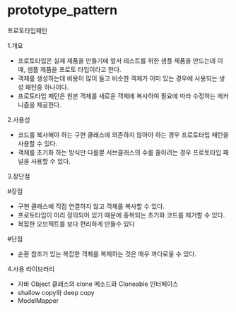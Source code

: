 # prototype_pattern
프로토타입패턴

1.개요
- 프로토타입은 실제 제품을 만들기에 앞서 테스트를 위한 샘플 제품을 만드는데 이때, 샘플 제품을 프로토 타입이라고 한다.
- 객체를 생성하는데 비용이 많이 들고 비슷한 객체가 이미 있는 경우에 사용되는 생성 패턴중 하나이다.
- 프로토타입 패턴은 원본 객체를 새로운 객체에 복사하여 필요에 따라 수정하는 메커니즘을 제공한다.

2.사용성
- 코드를 복사해야 하는 구현 클래스에 의존하지 않아야 하는 경우 프로토타입 패턴을 사용할 수 있다.
- 객체를 초기화 하는 방식만 다를뿐 서브클래스의 수를 줄이려는 경우 프로토타입 패널을 사용할 수 있다.

3.장단점

 #장점
 - 구현 클래스에 직접 연결하지 않고 객체를 복사할 수 있다.
 - 프로토타입이 미리 정의되어 있기 때문에 중복되는 초기화 코드를 제거할 수 있다.
 - 복잡한 오브젝트를 보다 편리하게 만들수 있디
 
 #단점
 - 순환 참조가 있는 복잡한 객체를 복제하는 것은 매우 까다로울 수 있다.

4.사용 라이브러리
 - 자바 Object 클래스의 clone 메소드와 Cloneable 인터페이스 
 - shallow copy와 deep copy
 - ModelMapper
